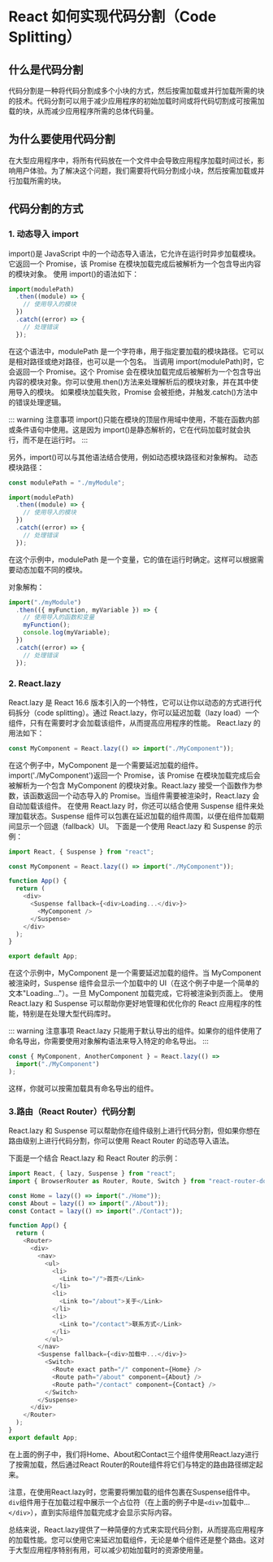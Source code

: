 # React 如何实现代码分割（Code Splitting）

## 什么是代码分割

代码分割是一种将代码分割成多个小块的方式，然后按需加载或并行加载所需的块的技术。代码分割可以用于减少应用程序的初始加载时间或将代码切割成可按需加载的块，从而减少应用程序所需的总体代码量。

## 为什么要使用代码分割

在大型应用程序中，将所有代码放在一个文件中会导致应用程序加载时间过长，影响用户体验。为了解决这个问题，我们需要将代码分割成小块，然后按需加载或并行加载所需的块。

## 代码分割的方式

### 1. 动态导入 import

import()是 JavaScript 中的一个动态导入语法，它允许在运行时异步加载模块。它返回一个 Promise，该 Promise 在模块加载完成后被解析为一个包含导出内容的模块对象。
使用 import()的语法如下：

```js
import(modulePath)
  .then((module) => {
    // 使用导入的模块
  })
  .catch((error) => {
    // 处理错误
  });
```

在这个语法中，modulePath 是一个字符串，用于指定要加载的模块路径。它可以是相对路径或绝对路径，也可以是一个包名。
当调用 import(modulePath)时，它会返回一个 Promise。这个 Promise 会在模块加载完成后被解析为一个包含导出内容的模块对象。你可以使用.then()方法来处理解析后的模块对象，并在其中使用导入的模块。
如果模块加载失败，Promise 会被拒绝，并触发.catch()方法中的错误处理逻辑。

::: warning 注意事项
import()只能在模块的顶层作用域中使用，不能在函数内部或条件语句中使用。这是因为 import()是静态解析的，它在代码加载时就会执行，而不是在运行时。
:::

另外，import()可以与其他语法结合使用，例如动态模块路径和对象解构。
动态模块路径：

```js
const modulePath = "./myModule";

import(modulePath)
  .then((module) => {
    // 使用导入的模块
  })
  .catch((error) => {
    // 处理错误
  });
```

在这个示例中，modulePath 是一个变量，它的值在运行时确定。这样可以根据需要动态加载不同的模块。

对象解构：

```js
import("./myModule")
  .then(({ myFunction, myVariable }) => {
    // 使用导入的函数和变量
    myFunction();
    console.log(myVariable);
  })
  .catch((error) => {
    // 处理错误
  });
```

### 2. React.lazy

React.lazy 是 React 16.6 版本引入的一个特性，它可以让你以动态的方式进行代码拆分（code splitting）。通过 React.lazy，你可以延迟加载（lazy load）一个组件，只有在需要时才会加载该组件，从而提高应用程序的性能。
React.lazy 的用法如下：

```js
const MyComponent = React.lazy(() => import("./MyComponent"));
```

在这个例子中，MyComponent 是一个需要延迟加载的组件。import('./MyComponent')返回一个 Promise，该 Promise 在模块加载完成后会被解析为一个包含 MyComponent 的模块对象。React.lazy 接受一个函数作为参数，该函数返回一个动态导入的 Promise。当组件需要被渲染时，React.lazy 会自动加载该组件。
在使用 React.lazy 时，你还可以结合使用 Suspense 组件来处理加载状态。Suspense 组件可以包裹在延迟加载的组件周围，以便在组件加载期间显示一个回退（fallback）UI。
下面是一个使用 React.lazy 和 Suspense 的示例：

```js
import React, { Suspense } from "react";

const MyComponent = React.lazy(() => import("./MyComponent"));

function App() {
  return (
    <div>
      <Suspense fallback={<div>Loading...</div>}>
        <MyComponent />
      </Suspense>
    </div>
  );
}

export default App;
```

在这个示例中，MyComponent 是一个需要延迟加载的组件。当 MyComponent 被渲染时，Suspense 组件会显示一个加载中的 UI（在这个例子中是一个简单的文本"Loading..."）。一旦 MyComponent 加载完成，它将被渲染到页面上。
使用 React.lazy 和 Suspense 可以帮助你更好地管理和优化你的 React 应用程序的性能，特别是在处理大型代码库时。

::: warning 注意事项
React.lazy 只能用于默认导出的组件。如果你的组件使用了命名导出，你需要使用对象解构语法来导入特定的命名导出。
:::

```js
const { MyComponent, AnotherComponent } = React.lazy(() =>
  import("./MyComponent")
);
```

这样，你就可以按需加载具有命名导出的组件。

### 3.路由（React Router）代码分割

React.lazy 和 Suspense 可以帮助你在组件级别上进行代码分割，但如果你想在路由级别上进行代码分割，你可以使用 React Router 的动态导入语法。

下面是一个结合 React.lazy 和 React Router 的示例：

```js
import React, { lazy, Suspense } from "react";
import { BrowserRouter as Router, Route, Switch } from "react-router-dom";

const Home = lazy(() => import("./Home"));
const About = lazy(() => import("./About"));
const Contact = lazy(() => import("./Contact"));

function App() {
  return (
    <Router>
      <div>
        <nav>
          <ul>
            <li>
              <Link to="/">首页</Link>
            </li>
            <li>
              <Link to="/about">关于</Link>
            </li>
            <li>
              <Link to="/contact">联系方式</Link>
            </li>
          </ul>
        </nav>
        <Suspense fallback={<div>加载中...</div>}>
          <Switch>
            <Route exact path="/" component={Home} />
            <Route path="/about" component={About} />
            <Route path="/contact" component={Contact} />
          </Switch>
        </Suspense>
      </div>
    </Router>
  );
}
export default App;

```

在上面的例子中，我们将Home、About和Contact三个组件使用React.lazy进行了按需加载，然后通过React Router的Route组件将它们与特定的路由路径绑定起来。

注意，在使用React.lazy时，您需要将懒加载的组件包裹在Suspense组件中。`div`组件用于在加载过程中展示一个占位符（在上面的例子中是`<div>`加载中...`</div>`），直到实际组件加载完成才会显示实际内容。

总结来说，React.lazy提供了一种简便的方式来实现代码分割，从而提高应用程序的加载性能。您可以使用它来延迟加载组件，无论是单个组件还是整个路由。这对于大型应用程序特别有用，可以减少初始加载时的资源使用量。